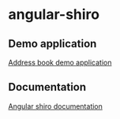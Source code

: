 angular-shiro
=============


Demo application
---------
[Address book demo application](http://gnavarro77.github.io/angular-shiro)


Documentation
---------
[Angular shiro documentation](http://gnavarro77.github.io/angular-shiro/docs)



